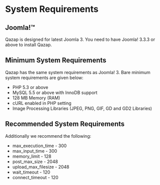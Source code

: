 # System Requirements

## <a id="joomla" class="docs-anchor"></a>Joomla!™

Qazap is designed for latest Joomla 3. You need to have Joomla! 3.3.3 or above to install Qazap. 

## <a id="mininimum-system-requirements" class="docs-anchor"></a>Minimum System Requirements

Qazap has the same system requirements as Joomla! 3. Bare minimum system requirements are given below:

* PHP 5.3 or above
* MySQL 5.5 or above with InnoDB support
* 128 MB Memory (RAM)
* cURL enabled in PHP setting
* Image Processing Libraries (JPEG, PNG, GIF, GD and GD2 Libraries)

## <a id="recommended-system-requirements" class="docs-anchor"></a>Recommended System Requirements

Additionally we recommend the following:

* max_execution_time - 300
* max_input_time - 300
* memory_limit - 128
* post_max_size - 2048
* upload_max_filesize - 2048
* wait_timeout - 120
* connect_timeout - 120
